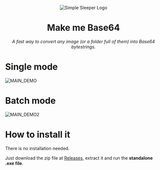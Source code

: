 <p align="center"><img src="https://i.imgur.com/ON7rqYL.png" alt="Simple Sleeper Logo"></p>
<h1 align="center">Make me Base64</h1>
<p align="center"><i>A fast way to convert any image (or a folder full of them) into Base64 bytestrings.</i></p>

# Single mode
![MAIN_DEMO](https://s8.gifyu.com/images/b64-single_CROP.gif)

# Batch mode
![MAIN_DEMO2](https://s8.gifyu.com/images/b64-batch_CROP.gif)

# How to install it
There is no installation needed.

Just download the zip file at [Releases](https://github.com/MachWheel/Make-me-Base64/releases), extract it 
and run the **standalone .exe file**.
